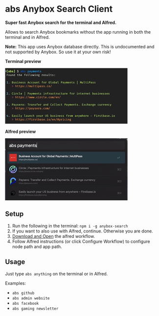 # abs Anybox Search Client

**Super fast Anybox search for the terminal and Alfred.**

Allows to search Anybox bookmarks without the app running in both the terminal and in Alfred.

**Note:** This app uses Anybox database directly. This is undocumented and not supported by Anybox. So use it at your own risk!

**Terminal preview**

![Terminal example](https://raw.githubusercontent.com/ajimix/anybox-search/HEAD/assets/terminal.jpg)

**Alfred preview**

![Alfred example](https://raw.githubusercontent.com/ajimix/anybox-search/HEAD/assets/alfred.jpg)

## Setup

1. Run the following in the terminal: `npm i -g anybox-search`
2. If you want to also use with Alfred, continue. Otherwise you are done.
3. [Download and Open](https://github.com/ajimix/anybox-search/raw/master/Anybox%20Search.alfredworkflow) the alfred workflow.
4. Follow Alfred instructions (or click Configure Workflow) to configure node path and app path.

## Usage

Just type `abs anything` on the terminal or in Alfred.

Examples:

- `abs github`
- `abs admin website`
- `abs facebook`
- `abs gaming newsletter`
